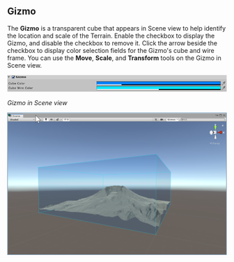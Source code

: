 ## Gizmo

The **Gizmo** is a transparent cube that appears in Scene view to help identify the location and scale of the Terrain. Enable the checkbox to display the Gizmo, and disable the checkbox to remove it. Click the arrow beside the checkbox to display color selection fields for the Gizmo's cube and wire frame. You can use the **Move**, **Scale**, and **Transform** tools on the Gizmo in Scene view.

![](images/Toolbox_Create_Gizmo.png)

_Gizmo in Scene view_

![](images/Toolbox_Gizmo_SceneView.png)